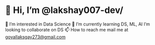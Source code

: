 # 👋 Hi, I’m @lakshay007-dev/ 
👀 I’m interested in Data Science 
🌱 I’m currently learning DS, ML, AI 
I’m looking to collaborate on DS 
📫 How to reach me mail me at goyallaksgay273@gmail.com

